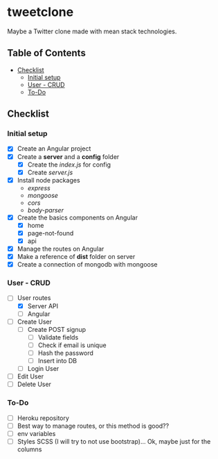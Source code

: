 # tweetclone

Maybe a Twitter clone made with mean stack technologies.

## Table of Contents
* [Checklist](#cheklist)
  * [Initial setup](#initial-setup)
  * [User - CRUD](#user---crud)
  * [To-Do](#to-do)


## Checklist
### Initial setup
* [x] Create an Angular project
* [x] Create a **server** and a **config** folder
  * [x] Create the _index.js_ for config
  * [x] Create _server.js_
* [x] Install node packages
  * _express_
  * _mongoose_
  * _cors_
  * _body-parser_
* [x] Create the basics components on Angular
  * [x] home
  * [x] page-not-found
  * [x] api
* [x] Manage the routes on Angular
* [x] Make a reference of **dist** folder on server
* [x] Create a connection of mongodb with mongoose

### User - CRUD
* [ ] User routes
  * [x] Server API
  * [ ] Angular
* [ ] Create User
  * [ ] Create POST signup
    * [ ] Validate fields
    * [ ] Check if email is unique
    * [ ] Hash the password
    * [ ] Insert into DB
  * [ ] Login User
* [ ] Edit User
* [ ] Delete User

### To-Do
* [ ] Heroku repository
* [ ] Best way to manage routes, or this method is good??
* [ ] env variables
* [ ] Styles SCSS (I will try to not use bootstrap)... Ok, maybe just for the columns
